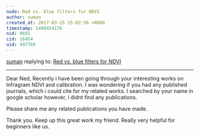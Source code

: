```yaml
---
node: Red vs. blue filters for NDVI
author: suman
created_at: 2017-03-25 15:02:56 +0000
timestamp: 1490454176
nid: 9691
cid: 16454
uid: 497769
---
```




[suman](../profile/suman) replying to: [Red vs. blue filters for NDVI](../notes/nedhorning/10-30-2013/red-vs-blue-filters-for-ndvi)

----
Dear Ned,
                Recently i have been going through your interesting works on Infragram NDVI and calibration. I was wondering if you had any published journals, which i could cite for my related works. I searched by your name in google scholar however, i didnt find any publications.

Please share me any related publications you have made.

Thank you. Keep up this great work my friend. Really very helpful for beginners like us.
